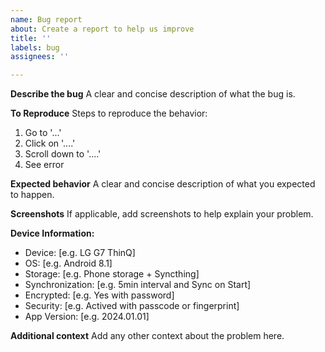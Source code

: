 ```yaml
---
name: Bug report
about: Create a report to help us improve
title: ''
labels: bug
assignees: ''

---
```


**Describe the bug**
A clear and concise description of what the bug is.

**To Reproduce**
Steps to reproduce the behavior:
1. Go to '...'
2. Click on '....'
3. Scroll down to '....'
4. See error

**Expected behavior**
A clear and concise description of what you expected to happen.

**Screenshots**
If applicable, add screenshots to help explain your problem.

**Device Information:**
 - Device: [e.g. LG G7 ThinQ]
 - OS: [e.g. Android 8.1]
 - Storage: [e.g. Phone storage + Syncthing]
 - Synchronization: [e.g. 5min interval and Sync on Start]
 - Encrypted: [e.g. Yes with password]
 - Security: [e.g. Actived with passcode or fingerprint]
 - App Version: [e.g. 2024.01.01]

**Additional context**
Add any other context about the problem here.
